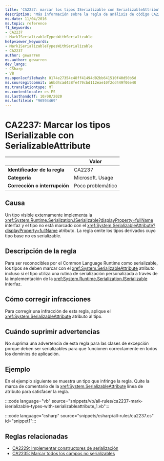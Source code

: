 ```yaml
---
title: 'CA2237: marcar los tipos ISerializable con SerializableAttribute (análisis de código)'
description: 'Más información sobre la regla de análisis de código CA2237: marcar tipos ISerializable con SerializableAttribute'
ms.date: 11/04/2016
ms.topic: reference
f1_keywords:
- CA2237
- MarkISerializableTypesWithSerializable
helpviewer_keywords:
- MarkISerializableTypesWithSerializable
- CA2237
author: gewarren
ms.author: gewarren
dev_langs:
- CSharp
- VB
ms.openlocfilehash: 0174e27354c48ff41494d02bb641510f40d50b5d
ms.sourcegitcommit: a6bd4cad438fe479cbd112eae10f2cd449f06e40
ms.translationtype: MT
ms.contentlocale: es-ES
ms.lasthandoff: 10/08/2020
ms.locfileid: "96594469"
---
```

# <a name="ca2237-mark-iserializable-types-with-serializableattribute"></a>CA2237: Marcar los tipos ISerializable con SerializableAttribute

| | Valor |
|-|-|
| **Identificador de la regla** |CA2237|
| **Categoría** |Microsoft. Usage|
| **Corrección o interrupción** |Poco problemático|

## <a name="cause"></a>Causa

Un tipo visible externamente implementa la <xref:System.Runtime.Serialization.ISerializable?displayProperty=fullName> interfaz y el tipo no está marcado con el <xref:System.SerializableAttribute?displayProperty=fullName> atributo. La regla omite los tipos derivados cuyo tipo base no es serializable.

## <a name="rule-description"></a>Descripción de la regla

Para ser reconocibles por el Common Language Runtime como serializable, los tipos se deben marcar con el <xref:System.SerializableAttribute> atributo incluso si el tipo utiliza una rutina de serialización personalizada a través de la implementación de la <xref:System.Runtime.Serialization.ISerializable> interfaz.

## <a name="how-to-fix-violations"></a>Cómo corregir infracciones

Para corregir una infracción de esta regla, aplique el <xref:System.SerializableAttribute> atributo al tipo.

## <a name="when-to-suppress-warnings"></a>Cuándo suprimir advertencias

No suprima una advertencia de esta regla para las clases de excepción porque deben ser serializables para que funcionen correctamente en todos los dominios de aplicación.

## <a name="example"></a>Ejemplo

En el ejemplo siguiente se muestra un tipo que infringe la regla. Quite la marca de comentario de la <xref:System.SerializableAttribute> línea de atributo para satisfacer la regla.

:::code language="vb" source="snippets/vb/all-rules/ca2237-mark-iserializable-types-with-serializableattribute_1.vb":::

:::code language="csharp" source="snippets/csharp/all-rules/ca2237.cs" id="snippet1":::

## <a name="related-rules"></a>Reglas relacionadas

- [CA2229: Implementar constructores de serialización](ca2229.md)
- [CA2235: Marcar todos los campos no serializables](ca2235.md)
